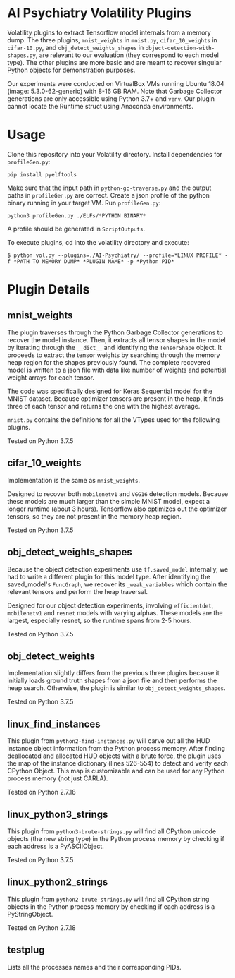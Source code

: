 # AI Psychiatry Volatility Plugins
Volatility plugins to extract Tensorflow model internals from a memory dump. The three plugins, `mnist_weights` in `mnist.py`, `cifar_10_weights` in `cifar-10.py`, and `obj_detect_weights_shapes` in `object-detection-with-shapes.py`, are relevant to our evaluation (they correspond to each model type). The other plugins are more basic and are meant to recover singular Python objects for demonstration purposes.

Our experiments were conducted on VirtualBox VMs running Ubuntu 18.04 (image: 5.3.0-62-generic) with 8-16 GB RAM. Note that Garbage Collector generations are only accessible using Python 3.7+ and `venv`. Our plugin cannot locate the Runtime struct using Anaconda environments.

# Usage
Clone this repository into your Volatility directory. Install dependencies for `profileGen.py`:

`pip install pyelftools`

Make sure that the input path in `python-gc-traverse.py` and the output paths in `profileGen.py` are correct. Create a json profile of the python binary running in your target VM. Run `profileGen.py`:

`python3 profileGen.py ./ELFs/*PYTHON BINARY*`

A profile should be generated in `ScriptOutputs`.

To execute plugins, cd into the volatility directory and execute:
<pre><code>$ python vol.py --plugins=./AI-Psychiatry/ --profile=*LINUX PROFILE* -f *PATH TO MEMORY DUMP* *PLUGIN NAME* -p *Python PID*</code></pre>

# Plugin Details

## mnist_weights
The plugin traverses through the Python Garbage Collector generations to recover the model instance. Then, it extracts all tensor shapes in the model by iterating through the `__dict__` and identifying the `TensorShape` object. It proceeds to extract the tensor weights by searching through the memory heap region for the shapes previously found. The complete recovered model is written to a json file with data like number of weights and potential weight arrays for each tensor.

The code was specifically designed for Keras Sequential model for the MNIST dataset. Because optimizer tensors are present in the heap, it finds three of each tensor and returns the one with the highest average.

`mnist.py` contains the definitions for all the VTypes used for the following plugins.

Tested on Python 3.7.5 

## cifar_10_weights
Implementation is the same as `mnist_weights`.

Designed to recover both `mobilenetv1` and `VGG16` detection models. Because these models are much larger than the simple MNIST model, expect a longer runtime (about 3 hours). Tensorflow also optimizes out the optimizer tensors, so they are not present in the memory heap region.

Tested on Python 3.7.5

## obj_detect_weights_shapes
Because the object detection experiments use `tf.saved_model` internally, we had to write a different plugin for this model type. After identifying the saved_model's `FuncGraph`, we recover its `_weak_variables` which contain the relevant tensors and perform the heap traversal.

Designed for our object detection experiments, involving `efficientdet`, `mobilenetv1` and `resnet` models with varying alphas. These models are the largest, especially resnet, so the runtime spans from 2-5 hours.

Tested on Python 3.7.5

## obj_detect_weights
Implementation slightly differs from the previous three plugins because it initially loads ground truth shapes from a json file and then performs the heap search. Otherwise, the plugin is similar to `obj_detect_weights_shapes`.

Tested on Python 3.7.5

## linux_find_instances
This plugin from `python2-find-instances.py` will carve out all the HUD instance object information from the Python process memory. After finding deallocated and allocated HUD objects with a brute force, the plugin uses the map of the instance dictionary (lines 526-554) to detect and verify each CPython Object. This map is customizable and can be used for any Python process memory (not just CARLA).

Tested on Python 2.7.18

## linux_python3_strings
This plugin from `python3-brute-strings.py` will find all CPython unicode objects (the new string type) in the Python process memory by checking if each address is a PyASCIIObject.

Tested on Python 3.7.5

## linux_python2_strings
This plugin from `python2-brute-strings.py` will find all CPython string objects in the Python process memory by checking if each address is a PyStringObject.

Tested on Python 2.7.18

## testplug
Lists all the processes names and their corresponding PIDs.